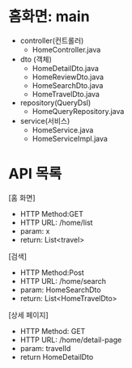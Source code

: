 # 홈화면: main
- controller(컨트롤러)
  - HomeController.java
- dto (객체)
  - HomeDetailDto.java
  - HomeReviewDto.java
  - HomeSearchDto.java
  - HomeTravelDto.java
- repository(QueryDsl)
  - HomeQueryRepository.java
- service(서비스)
  - HomeService.java
  - HomeServiceImpl.java

# API 목록
[홈 화면]
- HTTP Method:GET
- HTTP URL: /home/list
- param: x
- return: List\<travel>

[검색]
- HTTP Method:Post
- HTTP URL: /home/search
- param: HomeSearchDto
- return: List\<HomeTravelDto>

[상세 페이지]
- HTTP Method: GET
- HTTP URL: /home/detail-page
- param: travelId
- return HomeDetailDto